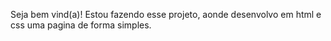 Seja bem vind(a)! Estou fazendo esse projeto, aonde desenvolvo em html e css uma pagina de forma simples.